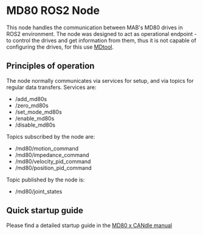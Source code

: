 # MD80 ROS2 Node

This node handles the communication between MAB's MD80 drives in ROS2 environment. The node was designed to act as 
operational endpoint - to control the drives and get information from them, thus it is not capable of configuring the drives, 
for this use [MDtool](https://github.com/mabrobotics/mdtool).

## Principles of operation

The node normally communicates via services for setup, and via topics for regular data transfers.
Services are: 
- /add_md80s
- /zero_md80s
- /set_mode_md80s
- /enable_md80s
- /disable_md80s

Topics subscribed by the node are:
- /md80/motion_command
- /md80/impedance_command
- /md80/velocity_pid_command
- /md80/position_pid_command

Topic published by the node is:
- /md80/joint_states

## Quick startup guide

Please find a detailed startup guide in the [MD80 x CANdle manual](https://mabrobotics.github.io/MD80-x-CANdle-Documentation/intro.html)
